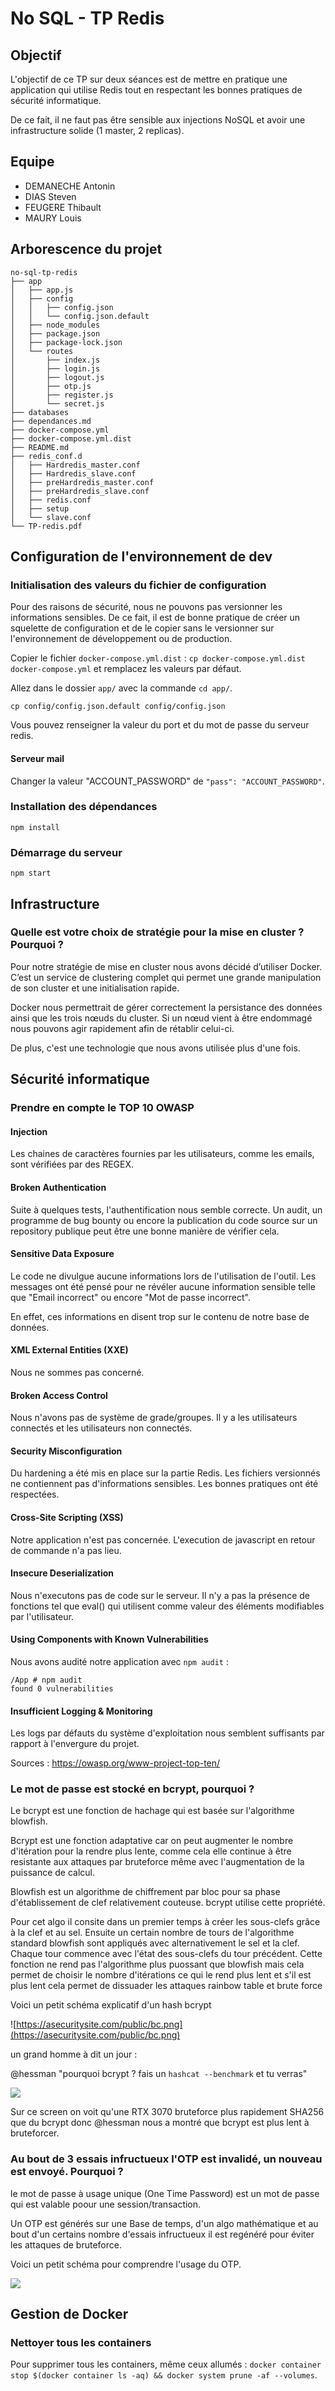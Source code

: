 # No SQL - TP Redis

## Objectif

L'objectif de ce TP sur deux séances est de mettre en pratique une application qui utilise Redis tout en respectant les bonnes pratiques de sécurité informatique.

De ce fait, il ne faut pas être sensible aux injections NoSQL et avoir une infrastructure solide (1 master, 2 replicas).

## Equipe

- DEMANECHE Antonin
- DIAS Steven
- FEUGERE Thibault
- MAURY Louis

## Arborescence du projet

```
no-sql-tp-redis
├── app
│   ├── app.js
│   ├── config
│   │   ├── config.json
│   │   └── config.json.default
│   ├── node_modules
│   ├── package.json
│   ├── package-lock.json
│   └── routes
│       ├── index.js
│       ├── login.js
│       ├── logout.js
│       ├── otp.js
│       ├── register.js
│       └── secret.js
├── databases
├── dependances.md
├── docker-compose.yml
├── docker-compose.yml.dist
├── README.md
├── redis_conf.d
│   ├── Hardredis_master.conf
│   ├── Hardredis_slave.conf
│   ├── preHardredis_master.conf
│   ├── preHardredis_slave.conf
│   ├── redis.conf
│   ├── setup
│   └── slave.conf
└── TP-redis.pdf
```

## Configuration de l'environnement de dev

### Initialisation des valeurs du fichier de configuration

Pour des raisons de sécurité, nous ne pouvons pas versionner les informations sensibles. De ce fait, il est de bonne pratique de créer un squelette de configuration et de le copier sans le versionner sur l'environnement de développement ou de production.

Copier le fichier `docker-compose.yml.dist` : `cp docker-compose.yml.dist docker-compose.yml` et remplacez les valeurs par défaut.

Allez dans le dossier `app/` avec la commande `cd app/`.

`cp config/config.json.default config/config.json`

Vous pouvez renseigner la valeur du port et du mot de passe du serveur redis.

#### Serveur mail

Changer la valeur "ACCOUNT_PASSWORD" de `"pass": "ACCOUNT_PASSWORD"`.

### Installation des dépendances

`npm install`

### Démarrage du serveur

`npm start`

## Infrastructure

### Quelle est votre choix de stratégie pour la mise en cluster ? Pourquoi ?

Pour notre stratégie de mise en cluster nous avons décidé d’utiliser Docker. C’est un service de clustering complet qui permet une grande manipulation de son cluster et une initialisation rapide.

Docker nous permettrait de gérer correctement la persistance des données ainsi que les trois nœuds du cluster. Si un nœud vient à être endommagé nous pouvons agir rapidement afin de rétablir celui-ci.

De plus, c'est une technologie que nous avons utilisée plus d'une fois.

## Sécurité informatique 

### Prendre en compte le TOP 10 OWASP

#### Injection

Les chaines de caractères fournies par les utilisateurs, comme les emails, sont vérifiées par des REGEX.

#### Broken Authentication

Suite à quelques tests, l'authentification nous semble correcte. Un audit, un programme de bug bounty ou encore la publication du code source sur un repository publique peut être une bonne manière de vérifier cela.

#### Sensitive Data Exposure

Le code ne divulgue aucune informations lors de l'utilisation de l'outil. Les messages ont été pensé pour ne révéler aucune information sensible telle que "Email incorrect" ou encore "Mot de passe incorrect". 

En effet, ces informations en disent trop sur le contenu de notre base de données.

#### XML External Entities (XXE)

Nous ne sommes pas concerné.

#### Broken Access Control

Nous n'avons pas de système de grade/groupes. Il y a les utilisateurs connectés et les utilisateurs non connectés.

#### Security Misconfiguration

Du hardening a été mis en place sur la partie Redis. Les fichiers versionnés ne contiennent pas d'informations sensibles. Les bonnes pratiques ont été respectées.

#### Cross-Site Scripting (XSS)

Notre application n'est pas concernée. L'execution de javascript en retour de commande n'a pas lieu.

#### Insecure Deserialization

Nous n'executons pas de code sur le serveur. Il n'y a pas la présence de fonctions tel que eval() qui utilisent comme valeur des éléments modifiables par l'utilisateur.

#### Using Components with Known Vulnerabilities

Nous avons audité notre application avec `npm audit` :

```
/App # npm audit
found 0 vulnerabilities
```

#### Insufficient Logging & Monitoring

Les logs par défauts du système d'exploitation nous semblent suffisants par rapport à l'envergure du projet.

Sources : https://owasp.org/www-project-top-ten/

### Le mot de passe est stocké en bcrypt, pourquoi ?

Le bcrypt est une fonction de hachage qui est basée sur l'algorithme blowfish. 


Bcrypt est une fonction adaptative car on peut augmenter le nombre d'itération pour la rendre plus lente, comme cela elle continue à être resistante aux attaques par bruteforce même avec l'augmentation de la puissance de calcul.

Blowfish est un algorithme de chiffrement par bloc pour sa phase d'établissement de clef relativement couteuse. bcrypt utilise cette propriété.


Pour cet algo il consite dans un premier temps à créer les sous-clefs grâce à la clef et au sel. Ensuite un certain nombre de tours de l'algorithme standard blowfish sont appliqués avec alternativement le sel et la clef. Chaque tour commence avec l'état des sous-clefs du tour précédent. Cette fonction ne rend pas l'algorithme plus puossant que blowfish mais cela permet de choisir le nombre d'itérations ce qui le rend plus lent et s'il est plus lent cela permet de dissuader les attaques rainbow table et brute force

Voici un petit schéma explicatif d'un hash bcrypt 

![https://asecuritysite.com/public/bc.png](https://asecuritysite.com/public/bc.png)

un grand homme à dit un jour : 

@hessman "pourquoi bcrypt ? fais un `hashcat --benchmark` et tu verras"

![](https://media.discordapp.net/attachments/494091005872832523/821039297397522442/unknown.png?width=461&height=575)

Sur ce screen on voit qu'une RTX 3070 bruteforce plus rapidement SHA256 que du bcrypt donc @hessman nous a montré que bcrypt est plus lent à bruteforcer. 


### Au bout de 3 essais infructueux l'OTP est invalidé, un nouveau est envoyé. Pourquoi ?

le mot de passe à usage unique (One Time Password) est un mot de passe qui est valable poour une session/transaction.


Un OTP est générés sur une Base de temps, d'un algo mathématique et au bout d'un certains nombre d'essais infructueux il est regénéré pour éviter les attaques de bruteforce.

Voici un petit schéma pour comprendre l'usage du OTP.


![](https://image.codeforgeek.com/wp-content/uploads/2016/12/laravelmobilenumber.png)

## Gestion de Docker

### Nettoyer tous les containers

Pour supprimer tous les containers, même ceux allumés : `docker container stop $(docker container ls -aq) && docker system prune -af --volumes`.

